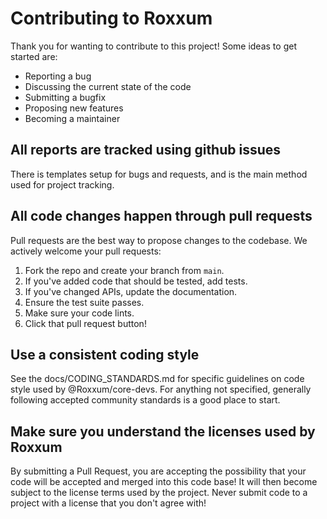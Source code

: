# Contributing to Roxxum
Thank you for wanting to contribute to this project! Some ideas to get started are:

- Reporting a bug
- Discussing the current state of the code
- Submitting a bugfix
- Proposing new features
- Becoming a maintainer

## All reports are tracked using github issues
There is templates setup for bugs and requests, and is the main method used for project tracking.

## All code changes happen through pull requests
Pull requests are the best way to propose changes to the codebase. We actively welcome your pull requests:

1. Fork the repo and create your branch from `main`.
2. If you've added code that should be tested, add tests.
3. If you've changed APIs, update the documentation.
4. Ensure the test suite passes.
5. Make sure your code lints.
6. Click that pull request button!

## Use a consistent coding style
See the docs/CODING_STANDARDS.md for specific guidelines on code style used by @Roxxum/core-devs.
For anything not specified, generally following accepted community standards is a good place to start.

## Make sure you understand the licenses used by Roxxum
By submitting a Pull Request, you are accepting the possibility that your code will be accepted and merged into this code base!
It will then become subject to the license terms used by the project. Never submit code to a project with a license that you don't agree with!
